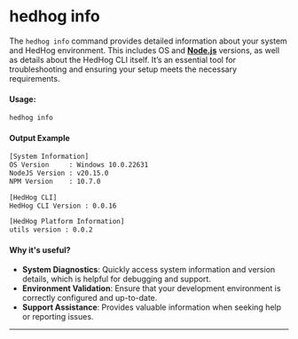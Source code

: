 # hedhog info

The `hedhog info` command provides detailed information about your system and HedHog environment. This includes OS and [**Node.js**](https://nodejs.org) versions, as well as details about the HedHog CLI itself. It’s an essential tool for troubleshooting and ensuring your setup meets the necessary requirements.

#### Usage:

```bash
hedhog info
```

#### Output Example

```bash
[System Information]
OS Version     : Windows 10.0.22631
NodeJS Version : v20.15.0
NPM Version    : 10.7.0

[HedHog CLI]
HedHog CLI Version : 0.0.16

[HedHog Platform Information]
utils version : 0.0.2
```

#### Why it's useful?

- **System Diagnostics**: Quickly access system information and version details, which is helpful for debugging and support.
- **Environment Validation**: Ensure that your development environment is correctly configured and up-to-date.
- **Support Assistance**: Provides valuable information when seeking help or reporting issues.

---
